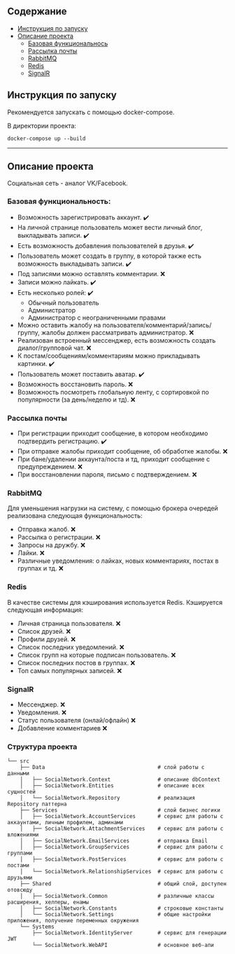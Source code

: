 ## Содержание

- [Инструкция по запуску](#инструкция-по-запуску)
- [Описание проекта](#описание-проекта)
  - [Базовая функциональнось](#базовая-функциональность-)
  - [Рассылка почты](#рассылка-почты)
  - [RabbitMQ](#rabbitmq)
  - [Redis](#redis)
  - [SignalR](#signalr)

## Инструкция по запуску
<p>Рекомендуется запускать с помощью docker-compose.</p>
<p>В директории проекта:</p>

``docker-compose up --build``
___
## Описание проекта
Социальная сеть - аналог VK/Facebook.
### Базовая функциональность: 

- Возможность зарегистрировать аккаунт. :heavy_check_mark:
- На личной странице пользователь может вести личный блог, выкладывать записи. :heavy_check_mark:
- Есть возможность добавления пользователей в друзья. :heavy_check_mark:
- Пользователь может создать в группу, в которой также есть возможность выкладывать записи. :heavy_check_mark:
- Под записями можно оставлять комментарии.  :x:
- Записи можно лайкать. :heavy_check_mark:
- Есть несколько ролей:  :heavy_check_mark:
  - Обычный пользователь
  - Администратор
  - Администратор с неограниченными правами
- Можно оставить жалобу на пользователя/комментарий/запись/группу, жалобы должен рассматривать администратор. :x:
- Реализован встроенный мессенджер, есть возможность создать диалог/групповой чат. :x:
- К постам/сообщениям/комментариям можно прикладывать картинки. :heavy_check_mark:
- Пользователь может поставить аватар. :heavy_check_mark:
- Возможность восстановить пароль. :x:
- Возможность посмотреть глобальную ленту, с сортировкой по популярности (за день/неделю и тд). :x:

### Рассылка почты

- При регистрации приходит сообщение, в котором необходимо подтвердить регистрацию. :heavy_check_mark:
- При отправке жалобы приходит сообщение, об обработке жалобы. :x:
- При бане/удалении аккаунта/поста и тд, приходит сообщение с предупреждением. :x:
- При восстановлении пароля, письмо с подтверждением. :x:

### RabbitMQ

Для уменьшения нагрузки на систему, с помощью брокера очередей реализована следующая функциональность:
- Отправка жалоб. :x:
- Рассылка о регистрации. :x:
- Запросы на дружбу. :x:
- Лайки. :x:
- Различные уведомления: о лайках, новых комментариях, постах в группах и тд. :x:

### Redis

В качестве системы для кэширования используется Redis. Кэшируется следующая информация: 
- Личная страница пользователя. :x:
- Список друзей. :x:
- Профили друзей. :x:
- Список последних уведомлений. :x:
- Список групп на которые подписан пользователь. :x:
- Список последних постов в группах. :x:
- Топ самых популярных записей. :x:

### SignalR

- Мессенджер. :x:
- Уведомления.  :x:
- Статус пользователя (онлай/офлайн) :x:
- Добавление комментариев :x:

### Структура проекта
```
└── src                                                  
    ├── Data                                    # слой работы с данными
    │   ├── SocialNetwork.Context               # описание dbContext
    │   ├── SocialNetwork.Entities              # описание всех сущностей
    │   └── SocialNetwork.Repository            # реализация Repository паттерна
    ├── Services                                # слой бизнес логики
    │   ├── SocialNetwork.AccountServices       # сервис для работы с аккаунтами, личным профилем, админами
    │   ├── SocialNetwork.AttachmentServices    # сервис для работы с вложениями
    │   ├── SocialNetwork.EmailServices         # отправка Email
    │   ├── SocialNetwork.GroupServices         # сервис для работы с группами
    │   ├── SocialNetwork.PostServices          # сервис для работы с постами
    │   └── SocialNetwork.RelationshipServices  # сервис для работы с друзьями
    ├── Shared                                  # общий слой, доступен отовсюду
    │   ├── SocialNetwork.Common                # различные классы расширения, хелперы, енамы
    │   ├── SocialNetwork.Constants             # строковые константы
    │   └── SocialNetwork.Settings              # общие настройки приложения, получение переменных окружения
    └── Systems                                 
        ├── SocialNetwork.IdentityServer        # сервис для генерации JWT 
        └── SocialNetwork.WebAPI                # основное веб-апи
```
